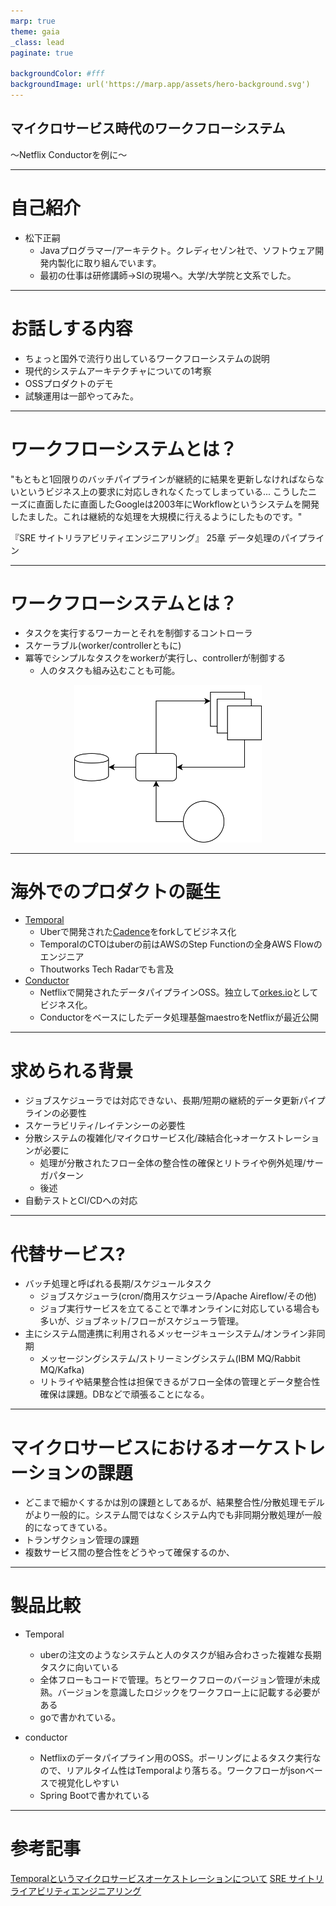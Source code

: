 ```yaml
---
marp: true
theme: gaia
_class: lead
paginate: true

backgroundColor: #fff
backgroundImage: url('https://marp.app/assets/hero-background.svg')
---
```


 ## マイクロサービス時代のワークフローシステム
  〜Netflix Conductorを例に〜

---
# 自己紹介
- 松下正嗣
	- Javaプログラマー/アーキテクト。クレディセゾン社で、ソフトウェア開発内製化に取り組んでいます。
	- 最初の仕事は研修講師->SIの現場へ。大学/大学院と文系でした。
---
# お話しする内容
- ちょっと国外で流行り出しているワークフローシステムの説明
- 現代的システムアーキテクチャについての1考察
- OSSプロダクトのデモ
- 試験運用は一部やってみた。


---
# ワークフローシステムとは？
"もともと1回限りのバッチパイプラインが継続的に結果を更新しなければならないというビジネス上の要求に対応しきれなくたってしまっている...
こうしたニーズに直面したに直面したGoogleは2003年にWorkflowというシステムを開発したました。これは継続的な処理を大規模に行えるようにしたものです。" 

『SRE サイトリラアビリティエンジニアリング』
25章 データ処理のパイプライン

---
# ワークフローシステムとは？
- タスクを実行するワーカーとそれを制御するコントローラ
- スケーラブル(worker/controllerともに)
- 冪等でシンプルなタスクをworkerが実行し、controllerが制御する
  - 人のタスクも組み込むことも可能。

<div style="text-align: center">
<img src = "workflow.drawio.svg" width="300px"/>
</div>

---
# 海外でのプロダクトの誕生
- [Temporal](https://temporal.io/)
  - Uberで開発された[Cadence](https://github.com/uber/cadence)をforkしてビジネス化
  - TemporalのCTOはuberの前はAWSのStep Functionの全身AWS Flowのエンジニア
  - Thoutworks Tech Radarでも言及
- [Conductor](https://conductor-oss.org/)
  - Netflixで開発されたデータパイプラインOSS。独立して[orkes.io](https://orkes.io/)としてビジネス化。
  - Conductorをベースにしたデータ処理基盤maestroをNetflixが最近公開


---
# 求められる背景
- ジョブスケジューラでは対応できない、長期/短期の継続的データ更新パイプラインの必要性
- スケーラビリティ/レイテンシーの必要性
- 分散システムの複雑化/マイクロサービス化/疎結合化→オーケストレーションが必要に
  - 処理が分散されたフロー全体の整合性の確保とリトライや例外処理/サーガパターン
  - 後述
- 自動テストとCI/CDへの対応


---

# 代替サービス?
- バッチ処理と呼ばれる長期/スケジュールタスク
  - ジョブスケジューラ(cron/商用スケジューラ/Apache Aireflow/その他)
  - ジョブ実行サービスを立てることで準オンラインに対応している場合も多いが、ジョブネット/フローがスケジューラ管理。
- 主にシステム間連携に利用されるメッセージキューシステム/オンライン非同期
  - メッセージングシステム/ストリーミングシステム(IBM MQ/Rabbit MQ/Kafka)
  - リトライや結果整合性は担保できるがフロー全体の管理とデータ整合性確保は課題。DBなどで頑張ることになる。

---

# マイクロサービスにおけるオーケストレーションの課題
- どこまで細かくするかは別の課題としてあるが、結果整合性/分散処理モデルがより一般的に。システム間ではなくシステム内でも非同期分散処理が一般的になってきている。
- トランザクション管理の課題
 - 複数サービス間の整合性をどうやって確保するのか、

--- 

# 製品比較
- Temporal
  - uberの注文のようなシステムと人のタスクが組み合わさった複雑な長期タスクに向いている
  - 全体フローもコードで管理。ちとワークフローのバージョン管理が未成熟。バージョンを意識したロジックをワークフロー上に記載する必要がある
  - goで書かれている。

- conductor
  - Netflixのデータパイプライン用のOSS。ポーリングによるタスク実行なので、リアルタイム性はTemporalより落ちる。ワークフローがjsonベースで視覚化しやすい
  - Spring Bootで書かれている


--- 
# 参考記事
[Temporalというマイクロサービスオーケストレーションについて](https://cloudandbuild.jp/blog/article-20220508)
[SRE サイトリライアビリティエンジニアリング](https://amzn.asia/d/8LPfFDk)





